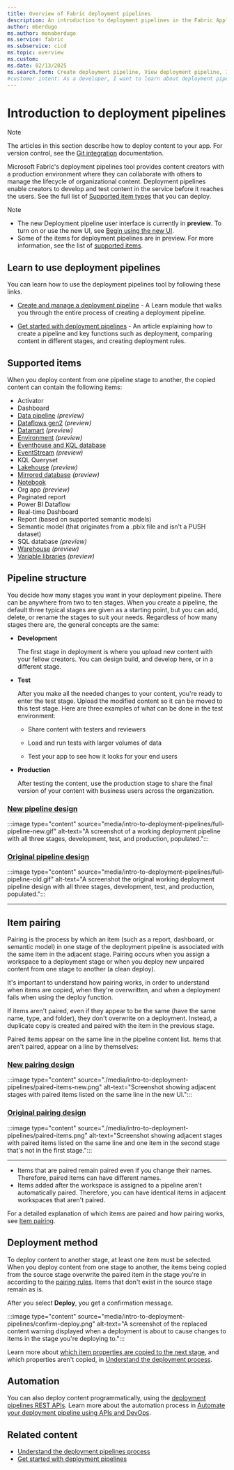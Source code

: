 ```yaml
---
title: Overview of Fabric deployment pipelines
description: An introduction to deployment pipelines in the Fabric Application lifecycle management (ALM) tool. Learn which items can be deployed, the structure of a pipeline, and how to pair items.
author: mberdugo
ms.author: monaberdugo
ms.service: fabric
ms.subservice: cicd
ms.topic: overview
ms.custom:
ms.date: 02/13/2025
ms.search.form: Create deployment pipeline, View deployment pipeline, Introduction to Deployment pipelines
#customer intent: As a developer, I want to learn about deployment pipelines in the Fabric service so that I can manage my development process efficiently.
---
```


# Introduction to deployment pipelines

> [!NOTE]
> The articles in this section describe how to deploy content to your app. For version control, see the [Git integration](../git-integration/intro-to-git-integration.md) documentation.

Microsoft Fabric's deployment pipelines tool provides content creators with a production environment where they can collaborate with others to manage the lifecycle of organizational content. Deployment pipelines enable creators to develop and test content in the service before it reaches the users. See the full list of [Supported item types](#supported-items) that you can deploy.

> [!NOTE]
>
> * The new Deployment pipeline user interface is currently in **preview**. To turn on or use the new UI, see [Begin using the new UI](./deployment-pipelines-new-ui.md#begin-using-the-new-ui).
> * Some of the items for deployment pipelines are in preview. For more information, see the list of [supported items](#supported-items).

## Learn to use deployment pipelines

You can learn how to use the deployment pipelines tool by following these links.

* [Create and manage a deployment pipeline](/training/modules/power-bi-deployment-pipelines) - A Learn module that walks you through the entire process of creating a deployment pipeline.

* [Get started with deployment pipelines](get-started-with-deployment-pipelines.md) - An article explaining how to create a pipeline and key functions such as deployment, comparing content in different stages, and creating deployment rules.

## Supported items

When you deploy content from one pipeline stage to another, the copied content can contain the following items:

* Activator
* Dashboard
* [Data pipeline](../../data-factory/git-integration-deployment-pipelines.md) *(preview)*
* [Dataflows gen2](../../data-factory/dataflow-gen2-cicd-and-git-integration.md) *(preview)*
* [Datamart](/power-bi/transform-model/datamarts/datamarts-get-started#datamarts-and-deployment-pipelines) *(preview)*
* [Environment](../../data-engineering/environment-git-and-deployment-pipeline.md) *(preview)*
* [Eventhouse and KQL database](../../real-time-intelligence/eventhouse-git-deployment-pipelines.md)
* [EventStream](../../real-time-intelligence/event-streams/eventstream-cicd.md#deploy-eventstream-items-from-one-stage-to-another) *(preview)*
* KQL Queryset 
* [Lakehouse](../../data-engineering/lakehouse-git-deployment-pipelines.md) *(preview)*
* [Mirrored database](../../database/mirrored-database/mirrored-database-cicd.md) *(preview)*
* [Notebook](../../data-engineering/notebook-source-control-deployment.md#notebook-in-deployment-pipelines)
* Org app *(preview)*
* Paginated report
* Power BI Dataflow
* Real-time Dashboard
* Report (based on supported semantic models)
* Semantic model (that originates from a .pbix file and isn't a PUSH dataset)
* SQL database *(preview)*
* [Warehouse](../../data-warehouse/source-control.md#deployment-pipelines) *(preview)*
* [Variable libraries](../variable-library/variable-library-cicd.md#variable-libraries-and-deployment-pipelines) *(preview)*

## Pipeline structure

You decide how many stages you want in your deployment pipeline. There can be anywhere from two to ten stages. When you create a pipeline, the default three typical stages are given as a starting point, but you can add, delete, or rename the stages to suit your needs. Regardless of how many stages there are, the general concepts are the same:

* **<a name="development"></a>Development**

    The first stage in deployment is where you upload new content with your fellow creators. You can design build, and develop here, or in a different stage.

* **<a name="test"></a>Test**

    After you make all the needed changes to your content, you're ready to enter the test stage. Upload the modified content so it can be moved to this test stage. Here are three examples of what can be done in the test environment:

  * Share content with testers and reviewers

  * Load and run tests with larger volumes of data

  * Test your app to see how it looks for your end users

* **<a name="production"></a>Production**

    After testing the content, use the production stage to share the final version of your content with business users across the organization.

### [New pipeline design](#tab/new-ui)

:::image type="content" source="media/intro-to-deployment-pipelines/full-pipeline-new.gif" alt-text="A screenshot of a working deployment pipeline with all three stages, development, test, and production, populated.":::

### [Original pipeline design](#tab/old-ui)

:::image type="content" source="media/intro-to-deployment-pipelines/full-pipeline-old.gif" alt-text="A screenshot the original working deployment pipeline design with all three stages, development, test, and production, populated.":::

---

## Item pairing

Pairing is the process by which an item (such as a report, dashboard, or semantic model) in one stage of the deployment pipeline is associated with the same item in the adjacent stage. Pairing occurs when you assign a workspace to a deployment stage or when you deploy new unpaired content from one stage to another (a clean deploy).

It's important to understand how pairing works, in order to understand when items are copied, when they're overwritten, and when a deployment fails when using the deploy function.

If items aren't paired, even if they appear to be the same (have the same name, type, and folder), they don't overwrite on a deployment. Instead, a duplicate copy is created and paired with the item in the previous stage.

Paired items appear on the same line in the pipeline content list. Items that aren't paired, appear on a line by themselves:

### [New pairing design](#tab/new-ui)

:::image type="content" source="./media/intro-to-deployment-pipelines/paired-items-new.png" alt-text="Screenshot showing adjacent stages with paired items listed on the same line in the new UI.":::

### [Original pairing design](#tab/old-ui)

:::image type="content" source="./media/intro-to-deployment-pipelines/paired-items.png" alt-text="Screenshot showing adjacent stages with paired items listed on the same line and one item in the second stage that's not in the first stage.":::

---

* Items that are paired remain paired even if you change their names. Therefore, paired items can have different names.
* Items added after the workspace is assigned to a pipeline aren't automatically paired. Therefore, you can have identical items in adjacent workspaces that aren't paired.

For a detailed explanation of which items are paired and how pairing works, see [Item pairing](./assign-pipeline.md#item-pairing).

## Deployment method

To deploy content to another stage, at least one item must be selected. When you deploy content from one stage to another, the items being copied from the source stage overwrite the paired item in the stage you're in according to the [pairing rules](./assign-pipeline.md#item-pairing). Items that don't exist in the source stage remain as is.

After you select **Deploy**, you get a confirmation message.

:::image type="content" source="media/intro-to-deployment-pipelines/confirm-deploy.png" alt-text="A screenshot of the replaced content warning displayed when a deployment is about to cause changes to items in the stage you're deploying to.":::

Learn more about [which item properties are copied to the next stage](understand-the-deployment-process.md#item-properties-copied-during-deployment), and which properties aren't copied, in [Understand the deployment process](understand-the-deployment-process.md#item-properties-that-are-not-copied).

## Automation

You can also deploy content programmatically, using the [deployment pipelines REST APIs](/rest/api/power-bi/pipelines). Learn more about the automation process in [Automate your deployment pipeline using APIs and DevOps](pipeline-automation.md).

## Related content

* [Understand the deployment pipelines process](understand-the-deployment-process.md)
* [Get started with deployment pipelines](get-started-with-deployment-pipelines.md)
